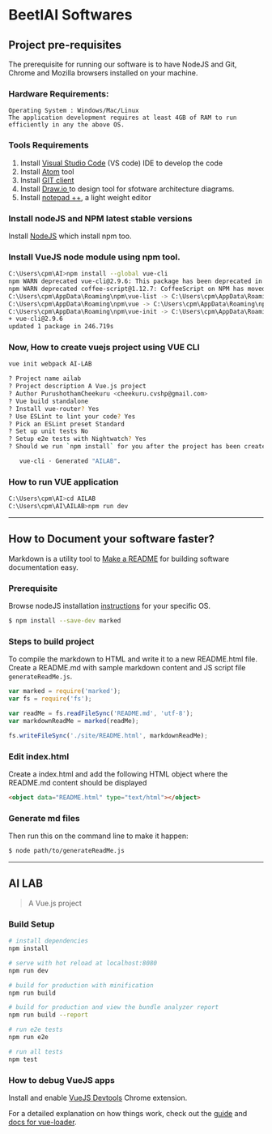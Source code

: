 # BeetlAI Softwares

## Project pre-requisites

The prerequisite for running our software is to have NodeJS and Git, Chrome and Mozilla browsers installed on your machine.

### Hardware Requirements:
```
Operating System : Windows/Mac/Linux
The application development requires at least 4GB of RAM to run efficiently in any the above OS.
```
### Tools Requirements

1. Install [Visual Studio Code](https://code.visualstudio.com/Download) (VS code) IDE to develop the code
2. Install [Atom](https://atom.io/) tool
3. Install [GIT client](https://git-scm.com/download/gui/windows)
4. Install [Draw.io ](https://app.diagrams.net/) to design tool for sfotware architecture diagrams.
5. Install [notepad ++](https://notepad-plus-plus.org/downloads/v7.8.1/), a light weight editor

### Install nodeJS and NPM latest stable versions  

Install [NodeJS](https://nodejs.org/en/) which install npm too.


### Install VueJS node module using npm tool.

```bash
C:\Users\cpm\AI>npm install --global vue-cli
npm WARN deprecated vue-cli@2.9.6: This package has been deprecated in favour of @vue/cli
npm WARN deprecated coffee-script@1.12.7: CoffeeScript on NPM has moved to "coffeescript" (no hyphen)
C:\Users\cpm\AppData\Roaming\npm\vue-list -> C:\Users\cpm\AppData\Roaming\npm\node_modules\vue-cli\bin\vue-list
C:\Users\cpm\AppData\Roaming\npm\vue -> C:\Users\cpm\AppData\Roaming\npm\node_modules\vue-cli\bin\vue
C:\Users\cpm\AppData\Roaming\npm\vue-init -> C:\Users\cpm\AppData\Roaming\npm\node_modules\vue-cli\bin\vue-init
+ vue-cli@2.9.6
updated 1 package in 246.719s
```

### Now, How to create vuejs project using VUE CLI

```bash
vue init webpack AI-LAB

? Project name ailab
? Project description A Vue.js project
? Author PurushothamCheekuru <cheekuru.cvshp@gmail.com>
? Vue build standalone
? Install vue-router? Yes
? Use ESLint to lint your code? Yes
? Pick an ESLint preset Standard
? Set up unit tests No
? Setup e2e tests with Nightwatch? Yes
? Should we run `npm install` for you after the project has been created? (recommended) npm

   vue-cli · Generated "AILAB".
```

### How to run VUE application

```bash
C:\Users\cpm\AI>cd AILAB
C:\Users\cpm\AI\AILAB>npm run dev
```

----------------------
## How to Document your software faster?

Markdown is a utility tool to [Make a README](https://www.makeareadme.com/) for building software documentation easy.

### Prerequisite

Browse nodeJS installation [instructions](https://nodejs.org/en/download/) for your specific OS.

```bash
$ npm install --save-dev marked
```

### Steps to build project

To compile the markdown to HTML and write it to a new README.html file. Create a README.md with sample markdown content and  JS script file ```generateReadMe.js```.

```javascript
var marked = require('marked');
var fs = require('fs');

var readMe = fs.readFileSync('README.md', 'utf-8');
var markdownReadMe = marked(readMe);

fs.writeFileSync('./site/README.html', markdownReadMe);
```

### Edit index.html
Create a index.html and add the following HTML object where the README.md content should be displayed
```html
<object data="README.html" type="text/html"></object>
```

### Generate md files
Then run this on the command line to make it happen:
```bash
$ node path/to/generateReadMe.js
```

----------------------------------------------------------


## AI LAB

> A Vue.js project

### Build Setup

``` bash
# install dependencies
npm install

# serve with hot reload at localhost:8080
npm run dev

# build for production with minification
npm run build

# build for production and view the bundle analyzer report
npm run build --report

# run e2e tests
npm run e2e

# run all tests
npm test
```
### How to debug VueJS apps

Install and enable [VueJS Devtools](https://flaviocopes.com/vue-devtools/)  Chrome extension.

For a detailed explanation on how things work, check out the [guide](http://vuejs-templates.github.io/webpack/) and [docs for vue-loader](http://vuejs.github.io/vue-loader).
